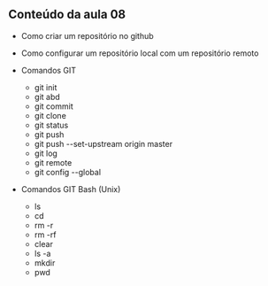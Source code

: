 ## Conteúdo da aula 08
- Como criar um repositório no github
- Como configurar um repositório local com um repositório remoto
- Comandos GIT
    - git init
    - git abd
    - git commit
    - git clone
    - git status
    - git push
    - git push --set-upstream origin master
    - git log
    - git remote
    - git config --global

- Comandos GIT Bash (Unix)
    - ls
    - cd
    - rm -r
    - rm -rf
    - clear
    - ls -a
    - mkdir
    - pwd